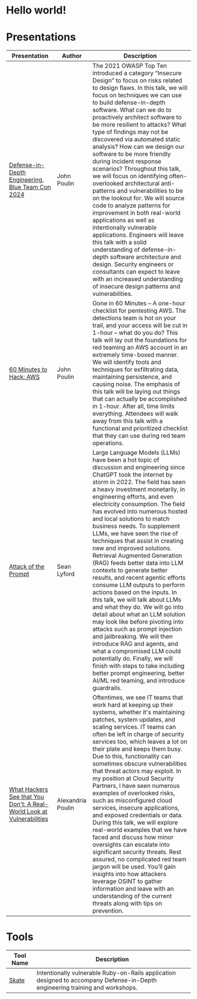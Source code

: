 # Hello world!

# Presentations
| Presentation | Author | Description | 
| --- | --- | --- |
| [Defense-in-Depth Engineering, Blue Team Con 2024](https://github.com/CloudSecurityPartners/skate/blob/1924ce3cc79d9460b87d83da19f35f84e8d8e893/BTC-Defense-in-Depth.pdf) | John Poulin | The 2021 OWASP Top Ten introduced a category “Insecure Design” to focus on risks related to design flaws. In this talk, we will focus on techniques we can use to build defense-in-depth software. What can we do to proactively architect software to be more resilient to attacks? What type of findings may not be discovered via automated static analysis? How can we design our software to be more friendly during incident response scenarios? Throughout this talk, we will focus on identifying often-overlooked architectural anti-patterns and vulnerabilities to be on the lookout for. We will source code to analyze patterns for improvement in both real-world applications as well as intentionally vulnerable applications. Engineers will leave this talk with a solid understanding of defense-in-depth software architecture and design. Security engineers or consultants can expect to leave with an increased understanding of insecure design patterns and vulnerabilities. |
| [60 Minutes to Hack: AWS](presentations/cactus-con-2024.pdf) | John Poulin | Gone in 60 Minutes – A one-hour checklist for pentesting AWS. The detections team is hot on your trail, and your access will be cut in 1-hour – what do you do? This talk will lay out the foundations for red teaming an AWS account in an extremely time-boxed manner. We will identify tools and techniques for exfiltrating data, maintaining persistence, and causing noise. The emphasis of this talk will be laying out things that can actually be accomplished in 1-hour. After all, time limits everything. Attendees will walk away from this talk with a functional and prioritized checklist that they can use during red team operations. |
| [Attack of the Prompt](presentations/Attack-of-the-Prompt.pdf) | Sean Lyford | Large Language Models (LLMs) have been a hot topic of discussion and engineering since ChatGPT took the internet by storm in 2022. The field has seen a heavy investment monetarily, in engineering efforts, and even electricity consumption. The field has evolved into numerous hosted and local solutions to match business needs. To supplement LLMs, we have seen the rise of techniques that assist in creating new and improved solutions. Retrieval Augmented Generation (RAG) feeds better data into LLM contexts to generate better results, and recent agentic efforts consume LLM outputs to perform actions based on the inputs. In this talk, we will talk about LLMs and what they do. We will go into detail about what an LLM solution may look like before pivoting into attacks such as prompt injection and jailbreaking. We will then introduce RAG and agents, and what a compromised LLM could potentially do. Finally, we will finish with steps to take including better prompt engineering, better AI/ML red teaming, and introduce guardrails. |
| [What Hackers See that You Don't: A Real-World Look at Vulnerabilities](presentations/What-Hackers-See-That-You-Dont.pdf) | Alexandria Poulin | Oftentimes, we see IT teams that work hard at keeping up their systems, whether it's maintaining patches, system updates, and scaling services. IT teams can often be left in charge of security services too, which leaves a lot on their plate and keeps them busy. Due to this, functionality can sometimes obscure vulnerabilities that threat actors may exploit. In my position at Cloud Security Partners, I have seen numerous examples of overlooked risks, such as misconfigured cloud services, insecure applications, and exposed credentials or data. During this talk, we will explore real-world examples that we have faced and discuss how minor oversights can escalate into significant security threats. Rest assured, no complicated red team jargon will be used. You’ll gain insights into how attackers leverage OSINT to gather information and leave with an understanding of the current threats along with tips on prevention. |

# Tools

| Tool Name | Description |
| --- | --- |
| [Skate](https://github.com/CloudSecurityPartners/skate) | Intentionally vulnerable Ruby-on-Rails application designed to accompany Defense-in-Depth engineering training and workshops. 